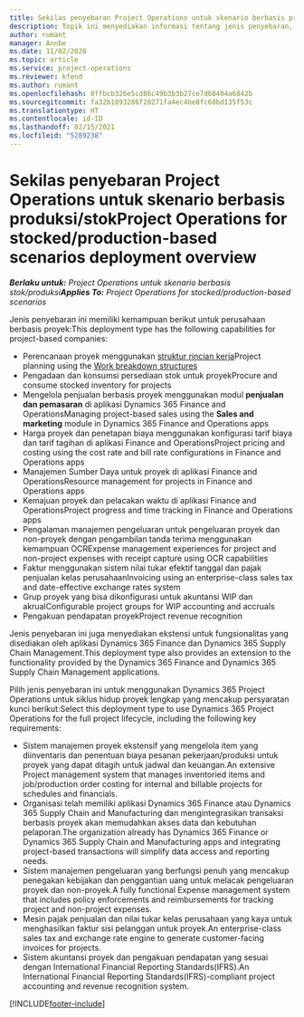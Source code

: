 ```yaml
---
title: Sekilas penyebaran Project Operations untuk skenario berbasis produksi/stok
description: Topik ini menyediakan informasi tentang jenis penyebaran, Project Operations untuk skenario berbasis produksi/stok.
author: rumant
manager: Annbe
ms.date: 11/02/2020
ms.topic: article
ms.service: project-operations
ms.reviewer: kfend
ms.author: rumant
ms.openlocfilehash: 8ffbcb326e5cd86c49b3b3b27ce7d68404a6842b
ms.sourcegitcommit: fa32b1893286f20271fa4ec4be8fc68bd135f53c
ms.translationtype: HT
ms.contentlocale: id-ID
ms.lasthandoff: 02/15/2021
ms.locfileid: "5289238"
---
```

# <a name="project-operations-for-stockedproduction-based-scenarios-deployment-overview"></a><span data-ttu-id="36a2b-103">Sekilas penyebaran Project Operations untuk skenario berbasis produksi/stok</span><span class="sxs-lookup"><span data-stu-id="36a2b-103">Project Operations for stocked/production-based scenarios deployment overview</span></span>

<span data-ttu-id="36a2b-104">_**Berlaku untuk:** Project Operations untuk skenario berbasis stok/produksi_</span><span class="sxs-lookup"><span data-stu-id="36a2b-104">_**Applies To:** Project Operations for stocked/production-based scenarios_</span></span>


<span data-ttu-id="36a2b-105">Jenis penyebaran ini memiliki kemampuan berikut untuk perusahaan berbasis proyek:</span><span class="sxs-lookup"><span data-stu-id="36a2b-105">This deployment type has the following capabilities for project-based companies:</span></span>

- <span data-ttu-id="36a2b-106">Perencanaan proyek menggunakan [struktur rincian kerja](work-breakdown-structures.md)</span><span class="sxs-lookup"><span data-stu-id="36a2b-106">Project planning using the [Work breakdown structures](work-breakdown-structures.md)</span></span>
- <span data-ttu-id="36a2b-107">Pengadaan dan konsumsi persediaan stok untuk proyek</span><span class="sxs-lookup"><span data-stu-id="36a2b-107">Procure and consume stocked inventory for projects</span></span>
- <span data-ttu-id="36a2b-108">Mengelola penjualan berbasis proyek menggunakan modul **penjualan dan pemasaran** di aplikasi Dynamics 365 Finance and Operations</span><span class="sxs-lookup"><span data-stu-id="36a2b-108">Managing project-based sales using the **Sales and marketing** module in Dynamics 365 Finance and Operations apps</span></span>
- <span data-ttu-id="36a2b-109">Harga proyek dan penetapan biaya menggunakan konfigurasi tarif biaya dan tarif tagihan di aplikasi Finance and Operations</span><span class="sxs-lookup"><span data-stu-id="36a2b-109">Project pricing and costing using the cost rate and bill rate configurations in Finance and Operations apps</span></span>
- <span data-ttu-id="36a2b-110">Manajemen Sumber Daya untuk proyek di aplikasi Finance and Operations</span><span class="sxs-lookup"><span data-stu-id="36a2b-110">Resource management for projects in Finance and Operations apps</span></span>
- <span data-ttu-id="36a2b-111">Kemajuan proyek dan pelacakan waktu di aplikasi Finance and Operations</span><span class="sxs-lookup"><span data-stu-id="36a2b-111">Project progress and time tracking in Finance and Operations apps</span></span>
- <span data-ttu-id="36a2b-112">Pengalaman manajemen pengeluaran untuk pengeluaran proyek dan non-proyek dengan pengambilan tanda terima menggunakan kemampuan OCR</span><span class="sxs-lookup"><span data-stu-id="36a2b-112">Expense management experiences for project and non-project expenses with receipt capture using OCR capabilities</span></span>
- <span data-ttu-id="36a2b-113">Faktur menggunakan sistem nilai tukar efektif tanggal dan pajak penjualan kelas perusahaan</span><span class="sxs-lookup"><span data-stu-id="36a2b-113">Invoicing using an enterprise-class sales tax and date-effective exchange rates system</span></span>
- <span data-ttu-id="36a2b-114">Grup proyek yang bisa dikonfigurasi untuk akuntansi WIP dan akrual</span><span class="sxs-lookup"><span data-stu-id="36a2b-114">Configurable project groups for WIP accounting and accruals</span></span>
- <span data-ttu-id="36a2b-115">Pengakuan pendapatan proyek</span><span class="sxs-lookup"><span data-stu-id="36a2b-115">Project revenue recognition</span></span>

<span data-ttu-id="36a2b-116">Jenis penyebaran ini juga menyediakan ekstensi untuk fungsionalitas yang disediakan oleh aplikasi Dynamics 365 Finance dan Dynamics 365 Supply Chain Management.</span><span class="sxs-lookup"><span data-stu-id="36a2b-116">This deployment type also provides an extension to the functionality provided by the Dynamics 365 Finance and Dynamics 365 Supply Chain Management applications.</span></span>

<span data-ttu-id="36a2b-117">Pilih jenis penyebaran ini untuk menggunakan Dynamics 365 Project Operations untuk siklus hidup proyek lengkap yang mencakup persyaratan kunci berikut:</span><span class="sxs-lookup"><span data-stu-id="36a2b-117">Select this deployment type to use Dynamics 365 Project Operations for the full project lifecycle, including the following key requirements:</span></span>

- <span data-ttu-id="36a2b-118">Sistem manajemen proyek ekstensif yang mengelola item yang diinventaris dan penentuan biaya pesanan pekerjaan/produksi untuk proyek yang dapat ditagih untuk jadwal dan keuangan.</span><span class="sxs-lookup"><span data-stu-id="36a2b-118">An extensive Project management system that manages inventoried items and job/production order costing for internal and billable projects for schedules and financials.</span></span>
- <span data-ttu-id="36a2b-119">Organisasi telah memiliki aplikasi Dynamics 365 Finance atau Dynamics 365 Supply Chain and Manufacturing dan mengintegrasikan transaksi berbasis proyek akan memudahkan akses data dan kebutuhan pelaporan.</span><span class="sxs-lookup"><span data-stu-id="36a2b-119">The organization already has Dynamics 365 Finance or Dynamics 365 Supply Chain and Manufacturing apps and integrating project-based transactions will simplify data access and reporting needs.</span></span>
- <span data-ttu-id="36a2b-120">Sistem manajemen pengeluaran yang berfungsi penuh yang mencakup penegakan kebijakan dan penggantian uang untuk melacak pengeluaran proyek dan non-proyek.</span><span class="sxs-lookup"><span data-stu-id="36a2b-120">A fully functional Expense management system that includes policy enforcements and reimbursements for tracking project and non-project expenses.</span></span>
- <span data-ttu-id="36a2b-121">Mesin pajak penjualan dan nilai tukar kelas perusahaan yang kaya untuk menghasilkan faktur sisi pelanggan untuk proyek.</span><span class="sxs-lookup"><span data-stu-id="36a2b-121">An enterprise-class sales tax and exchange rate engine to generate customer-facing invoices for projects.</span></span>
- <span data-ttu-id="36a2b-122">Sistem akuntansi proyek dan pengakuan pendapatan yang sesuai dengan International Financial Reporting Standards(IFRS).</span><span class="sxs-lookup"><span data-stu-id="36a2b-122">An International Financial Reporting Standards(IFRS)-compliant project accounting and revenue recognition system.</span></span>



[!INCLUDE[footer-include](../includes/footer-banner.md)]